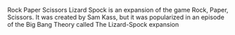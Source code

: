  Rock Paper Scissors Lizard Spock is an expansion of the game Rock, Paper, Scissors. It was created by Sam Kass, but it was popularized in an episode of the Big Bang Theory called The Lizard-Spock expansion
